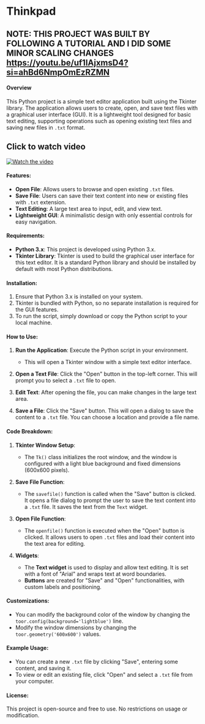 # Thinkpad
## NOTE: THIS PROJECT WAS BUILT BY FOLLOWING A TUTORIAL AND I DID SOME MINOR SCALING CHANGES https://youtu.be/uf1IAjxmsD4?si=ahBd6NmpOmEzRZMN
#### Overview
This Python project is a simple text editor application built using the Tkinter library. The application allows users to create, open, and save text files with a graphical user interface (GUI). It is a lightweight tool designed for basic text editing, supporting operations such as opening existing text files and saving new files in `.txt` format.

## Click to watch video

[![Watch the video](https://cloud-11afp1k4r-hack-club-bot.vercel.app/0image.png)](https://cloud-a033jaby1-hack-club-bot.vercel.app/0screencast_from_2024-11-28_19-00-52.mp4)

#### Features:
- **Open File**: Allows users to browse and open existing `.txt` files.
- **Save File**: Users can save their text content into new or existing files with `.txt` extension.
- **Text Editing**: A large text area to input, edit, and view text.
- **Lightweight GUI**: A minimalistic design with only essential controls for easy navigation.

#### Requirements:
- **Python 3.x**: This project is developed using Python 3.x.
- **Tkinter Library**: Tkinter is used to build the graphical user interface for this text editor. It is a standard Python library and should be installed by default with most Python distributions.

#### Installation:
1. Ensure that Python 3.x is installed on your system.
2. Tkinter is bundled with Python, so no separate installation is required for the GUI features.
3. To run the script, simply download or copy the Python script to your local machine.

#### How to Use:
1. **Run the Application**: Execute the Python script in your environment.
   - This will open a Tkinter window with a simple text editor interface.
   
2. **Open a Text File**: Click the "Open" button in the top-left corner. This will prompt you to select a `.txt` file to open.
   
3. **Edit Text**: After opening the file, you can make changes in the large text area.
   
4. **Save a File**: Click the "Save" button. This will open a dialog to save the content to a `.txt` file. You can choose a location and provide a file name.

#### Code Breakdown:

1. **Tkinter Window Setup**:
   - The `Tk()` class initializes the root window, and the window is configured with a light blue background and fixed dimensions (600x600 pixels).

2. **Save File Function**:
   - The `savefile()` function is called when the "Save" button is clicked. It opens a file dialog to prompt the user to save the text content into a `.txt` file. It saves the text from the `Text` widget.

3. **Open File Function**:
   - The `openfile()` function is executed when the "Open" button is clicked. It allows users to open `.txt` files and load their content into the text area for editing.

4. **Widgets**:
   - The **Text widget** is used to display and allow text editing. It is set with a font of "Arial" and wraps text at word boundaries.
   - **Buttons** are created for "Save" and "Open" functionalities, with custom labels and positioning.

#### Customizations:
- You can modify the background color of the window by changing the `toor.config(background='lightblue')` line.
- Modify the window dimensions by changing the `toor.geometry('600x600')` values.

#### Example Usage:
- You can create a new `.txt` file by clicking "Save", entering some content, and saving it.
- To view or edit an existing file, click "Open" and select a `.txt` file from your computer.

#### License:
This project is open-source and free to use. No restrictions on usage or modification.
